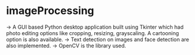 # imageProcessing
-> A GUI based Python desktop application built using Tkinter which had photo editing options like cropping, resizing, grayscaling. A cartooning option is also available.
-> Text detection on images and face detection are also implemented. 
-> OpenCV is the library used.
